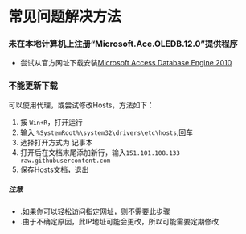 # 常见问题解决方法

### 未在本地计算机上注册“Microsoft.Ace.OLEDB.12.0”提供程序
+ 尝试从官方网址下载安装[Microsoft Access Database Engine 2010](https://www.microsoft.com/en-in/download/details.aspx?id=13255)

### 不能更新下载
可以使用代理，或尝试修改Hosts，方法如下：
1. 按 `Win+R`，打开运行
2. 输入 `%SystemRoot%\system32\drivers\etc\hosts`,回车
3. 选择打开方式为 记事本
4. 打开后在文档末尾添加新行，输入`151.101.108.133 raw.githubusercontent.com`
5. 保存Hosts文档，退出
##### 注意
+ .如果你可以轻松访问指定网址，则不需要此步骤
+ .由于不确定原因，此IP地址可能会更改，所以可能需要定期修改
